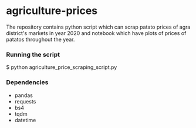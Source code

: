# agriculture-prices
The repository contains python script which can scrap patato prices of agra district's markets in year 2020 and notebook which have plots of prices of patatos throughout the year.

### Running the script 
$ python agriculture_price_scraping_script.py


### Dependencies 
 - pandas
 - requests
 - bs4 
 - tqdm
 - datetime
